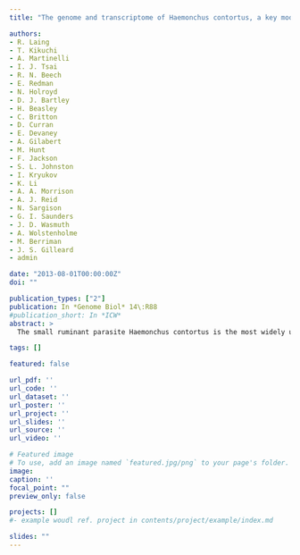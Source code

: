 ```yaml
---
title: "The genome and transcriptome of Haemonchus contortus, a key model parasite for drug and vaccine discovery"

authors:
- R. Laing
- T. Kikuchi
- A. Martinelli
- I. J. Tsai
- R. N. Beech
- E. Redman
- N. Holroyd
- D. J. Bartley
- H. Beasley
- C. Britton
- D. Curran
- E. Devaney
- A. Gilabert
- M. Hunt
- F. Jackson
- S. L. Johnston
- I. Kryukov
- K. Li
- A. A. Morrison
- A. J. Reid
- N. Sargison
- G. I. Saunders
- J. D. Wasmuth
- A. Wolstenholme
- M. Berriman
- J. S. Gilleard
- admin

date: "2013-08-01T00:00:00Z"
doi: ""

publication_types: ["2"]
publication: In *Genome Biol* 14\:R88
#publication_short: In *ICW*
abstract: >
  The small ruminant parasite Haemonchus contortus is the most widely used parasitic nematode in drug discovery, vaccine development and anthelmintic resistance research. Its remarkable propensity to develop resistance threatens the viability of the sheep industry in many regions of the world and provides a cautionary example of the effect of mass drug administration to control parasitic nematodes. Its phylogenetic position makes it particularly well placed for comparison with the free-living nematode Caenorhabditis elegans and the most economically important parasites of livestock and humans. Here we report the detailed analysis of a draft genome assembly and extensive transcriptomic dataset for H. contortus. This represents the first genome to be published for a strongylid nematode and the most extensive transcriptomic dataset for any parasitic nematode reported to date. We show a general pattern of conservation of genome structure and gene content between H. contortus and C. elegans, but also a dramatic expansion of important parasite gene families. We identify genes involved in parasite-specific pathways such as blood feeding, neurological function, and drug metabolism. In particular, we describe complete gene repertoires for known drug target families, providing the most comprehensive understanding yet of the action of several important anthelmintics. Also, we identify a set of genes enriched in the parasitic stages of the lifecycle and the parasite gut that provide a rich source of vaccine and drug target candidates. The H. contortus genome and transcriptome provide an essential platform for postgenomic research in this and other important strongylid parasites.

tags: []

featured: false

url_pdf: ''
url_code: ''
url_dataset: ''
url_poster: ''
url_project: ''
url_slides: ''
url_source: ''
url_video: ''

# Featured image
# To use, add an image named `featured.jpg/png` to your page's folder.
image:
caption: ''
focal_point: ""
preview_only: false

projects: []
#- example woudl ref. project in contents/project/example/index.md

slides: ""
---
```

